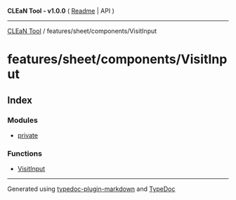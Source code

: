 **CLEaN Tool - v1.0.0** ( [Readme](../../../../README.md) \| API )

***

[CLEaN Tool](../../../../modules.md) / features/sheet/components/VisitInput

# features/sheet/components/VisitInput

## Index

### Modules

- [private](private/README.md)

### Functions

- [VisitInput](functions/VisitInput.md)

***

Generated using [typedoc-plugin-markdown](https://www.npmjs.com/package/typedoc-plugin-markdown) and [TypeDoc](https://typedoc.org/)
